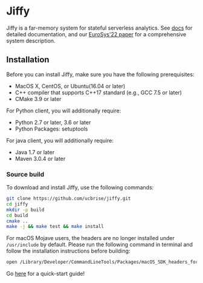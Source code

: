 # Jiffy

Jiffy is a far-memory system for stateful serverless analytics. See [docs](docs) for detailed documentation, and our [EuroSys'22 paper](https://anuragkhandelwal.com/papers/jiffy.pdf) for a comprehensive system description.

## Installation

Before you can install Jiffy, make sure you have the following prerequisites:

- MacOS X, CentOS, or Ubuntu(16.04 or later)
- C++ compiler that supports C++17 standard (e.g., GCC 7.5 or later)
- CMake 3.9 or later

For Python client, you will additionally require:

- Python 2.7 or later, 3.6 or later
- Python Packages: setuptools

For java client, you will additionally require:

- Java 1.7 or later
- Maven 3.0.4 or later

### Source build

To download and install Jiffy, use the following commands:
```bash
git clone https://github.com/ucbrise/jiffy.git
cd jiffy
mkdir -p build
cd build
cmake ..
make -j && make test && make install
```
For macOS Mojave users, the headers are no longer installed under `/usr/include` by default.
Please run the following command in terminal and follow the installation instructions before building:

```bash
open /Library/Developer/CommandLineTools/Packages/macOS_SDK_headers_for_macOS_10.14.pkg
```

Go [here](docs/src/quick_start.md) for a quick-start guide!
